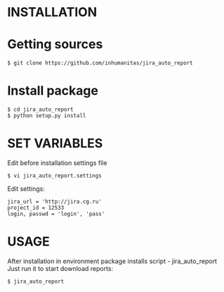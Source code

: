 INSTALLATION
============

# Getting sources
    $ git clone https://github.com/inhumanitas/jira_auto_report

# Install package
    $ cd jira_auto_report
    $ python setup.py install

    
SET VARIABLES
=============

Edit before installation settings file 

    $ vi jira_auto_report.settings

Edit settings:

    jira_url = 'http://jira.cg.ru'
    project_id = 12533
    login, passwd = 'login', 'pass'


USAGE
=====

After installation in environment package installs script - jira_auto_report
Just run it to start download reports:

    $ jira_auto_report

